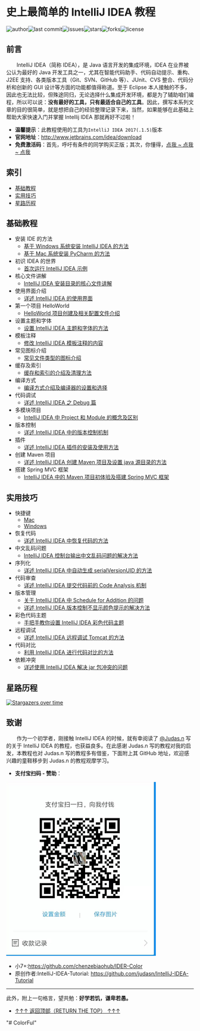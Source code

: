 # 史上最简单的 IntelliJ IDEA 教程

![author](https://img.shields.io/badge/author-chariesgavin-blueviolet.svg)![last commit](https://img.shields.io/github/last-commit/guobinhit/intellij-idea-tutorial.svg)![issues](https://img.shields.io/github/issues/guobinhit/intellij-idea-tutorial.svg)![stars](https://img.shields.io/github/stars/guobinhit/intellij-idea-tutorial.svg)![forks](	https://img.shields.io/github/forks/guobinhit/intellij-idea-tutorial.svg)![license](https://img.shields.io/github/license/guobinhit/intellij-idea-tutorial.svg)

## 前言

　　IntelliJ IDEA（简称 IDEA），是 Java 语言开发的集成环境，IDEA 在业界被公认为最好的 Java 开发工具之一，尤其在智能代码助手、代码自动提示、重构、J2EE 支持、各类版本工具（Git、SVN、GitHub 等）、JUnit、CVS 整合、代码分析和创新的 GUI 设计等方面的功能都值得称道。至于 Eclipse 本人接触的不多，因此也无法比较，但殊途同归，无论选择什么集成开发环境，都是为了辅助咱们编程，所以可以说：**没有最好的工具，只有最适合自己的工具**。因此，撰写本系列文章的目的很简单，就是想把自己的经验整理记录下来，当然，如果能够在此基础上帮助大家快速入门并掌握 Intellij IDEA 那就再好不过啦！
  
- **温馨提示**：此教程使用的工具为`IntelliJ IDEA 2017(.1.5)`版本
- **官网地址**：http://www.jetbrains.com/idea/download
- **免费激活码**：首先，呼吁有条件的同学购买正版；其次，你懂得，[点我 ~ 点我 ~ 点我](https://github.com/chenzebiaohub/IDER-Color/blob/master/articles/idea-active-code.md)


## 索引

- [基础教程](#基础教程)
- [实用技巧](#实用技巧)
- [星路历程](#星路历程)



## 基础教程

- 安装 IDE 的方法
  - [基于 Windows 系统安装 IntelliJ IDEA 的方法](https://github.com/guobinhit/intellij-idea-tutorial/blob/master/articles/basic-course/install-intellij-idea-on-windows.md)
  - [基于 Mac 系统安装 PyCharm 的方法](https://github.com/guobinhit/intellij-idea-tutorial/blob/master/articles/basic-course/install-pycharm-on-mac.md)
- 初识 IDEA 的世界
  - [首次运行 IntelliJ IDEA 示例](https://github.com/guobinhit/intellij-idea-tutorial/blob/master/articles/basic-course/first-run-idea.md)
- 核心文件讲解
  - [IntelliJ IDEA 安装目录的核心文件讲解](https://github.com/guobinhit/intellij-idea-tutorial/blob/master/articles/basic-course/core-file-talk.md)
- 使用界面介绍
  - [详述 IntelliJ IDEA 的使用界面](https://github.com/guobinhit/intellij-idea-tutorial/blob/master/articles/basic-course/use-face.md)
- 第一个项目 HelloWorld
  - [HelloWorld 项目创建及相关配置文件介绍](https://github.com/guobinhit/intellij-idea-tutorial/blob/master/articles/basic-course/hello-world.md)
- 设置主题和字体
  - [设置 IntelliJ IDEA 主题和字体的方法](https://github.com/guobinhit/intellij-idea-tutorial/blob/master/articles/basic-course/theme-and-font.md)
- 模板注释
  - [修改 IntelliJ IDEA 模板注释的内容](https://github.com/guobinhit/intellij-idea-tutorial/blob/master/articles/basic-course/modify-user-template.md)
- 常见图标介绍
  - [常见文件类型的图标介绍](https://github.com/guobinhit/intellij-idea-tutorial/blob/master/articles/basic-course/idea-icon.md)
- 缓存及索引
  - [缓存和索引的介绍及清理方法](https://github.com/guobinhit/intellij-idea-tutorial/blob/master/articles/basic-course/index-and-cache.md)
- 编译方式
  - [编译方式介绍及编译器的设置和选择](https://github.com/guobinhit/intellij-idea-tutorial/blob/master/articles/basic-course/compile-method.md)
- 代码调试
  - [详述 IntelliJ IDEA 之 Debug 篇](https://github.com/guobinhit/intellij-idea-tutorial/blob/master/articles/basic-course/debug-skills.md)
- 多模块项目
  - [IntelliJ IDEA 中 Project 和 Module 的概念及区别](https://github.com/guobinhit/intellij-idea-tutorial/blob/master/articles/basic-course/project-module.md)
- 版本控制
  - [详述 IntelliJ IDEA 中的版本控制机制](https://github.com/guobinhit/intellij-idea-tutorial/blob/master/articles/basic-course/version-control.md)
- 插件
  - [详述 IntelliJ IDEA 插件的安装及使用方法](https://github.com/guobinhit/intellij-idea-tutorial/blob/master/articles/basic-course/plugins.md)
- 创建 Maven 项目
  - [详述 IntelliJ IDEA 创建 Maven 项目及设置 java 源目录的方法](https://github.com/guobinhit/intellij-idea-tutorial/blob/master/articles/basic-course/maven-project.md)
- 搭建 Spring MVC 框架
  - [IntelliJ IDEA 中的 Maven 项目初体验及搭建 Spring MVC 框架](https://github.com/guobinhit/intellij-idea-tutorial/blob/master/articles/basic-course/run-maven-springmvc.md)


## 实用技巧


- 快捷键
  - [Mac](https://github.com/guobinhit/intellij-idea-tutorial/blob/master/articles/practical-skills/keymap-mac.md)
  - [Windows](https://github.com/guobinhit/intellij-idea-tutorial/blob/master/articles/practical-skills/keymap-windows.md)
- 恢复代码
  - [详述 IntelliJ IDEA 中恢复代码的方法](https://github.com/guobinhit/intellij-idea-tutorial/blob/master/articles/practical-skills/recovery-code.md)
- 中文乱码问题
  - [IntelliJ IDEA 控制台输出中文乱码问题的解决方法](https://github.com/guobinhit/intellij-idea-tutorial/blob/master/articles/practical-skills/solve-garbled-questions.md)
- 序列化
  - [详述 IntelliJ IDEA 中自动生成 serialVersionUID 的方法](https://github.com/guobinhit/intellij-idea-tutorial/blob/master/articles/practical-skills/serialVersionUID.md)
- 代码审查
  - [详述 IntelliJ IDEA 提交代码前的 Code Analysis 机制](https://github.com/guobinhit/intellij-idea-tutorial/blob/master/articles/practical-skills/code-analysis.md)
- 版本管理
  - [关于 IntelliJ IDEA 中 Schedule for Addition 的问题](https://github.com/guobinhit/intellij-idea-tutorial/blob/master/articles/practical-skills/schedule.md)
  - [详述 IntelliJ IDEA 版本控制不显示颜色提示的解决方法](https://github.com/guobinhit/intellij-idea-tutorial/blob/master/articles/practical-skills/version-control-color-tips.md)
- 彩色代码主题
  - [手把手教你设置 IntelliJ IDEA 彩色代码主题](https://github.com/guobinhit/intellij-idea-tutorial/blob/master/articles/practical-skills/color-code.md)
- 远程调试
  - [详述 IntelliJ IDEA 远程调试 Tomcat 的方法](https://github.com/guobinhit/intellij-idea-tutorial/blob/master/articles/practical-skills/remote.md)
- 代码对比
  - [利用 IntelliJ IDEA 进行代码对比的方法](https://github.com/guobinhit/intellij-idea-tutorial/blob/master/articles/practical-skills/compare-code.md)
- 依赖冲突
  - [详述使用 IntelliJ IDEA 解决 jar 包冲突的问题](https://github.com/guobinhit/intellij-idea-tutorial/blob/master/articles/practical-skills/conflict-jar.md)




## 星路历程

[![Stargazers over time](https://starcharts.herokuapp.com/guobinhit/intellij-idea-tutorial.svg)](https://starcharts.herokuapp.com/guobinhit/intellij-idea-tutorial)

## 致谢

　　作为一个初学者，刚接触 IntelliJ IDEA 的时候，就有幸阅读了 [@Judas.n](https://github.com/judasn) 写的关于 IntelliJ IDEA 的教程，也获益良多。在此感谢 Judas.n 写的教程对我的启发，本教程也对 Judas.n 写的教程多有借鉴，下面附上其 GitHub 地址，欢迎感兴趣的童鞋移步到 Judas.n 的教程观摩学习。
 - **支付宝扫码 - 赞助**：

![Alipay](https://github.com/chenzebiaohub/IDER-Color/blob/master/images/%E6%94%AF%E4%BB%98%E5%AE%9D.png)

- 小7+:https://github.com/chenzebiaohub/IDER-Color
- 原创作者:IntelliJ-IDEA-Tutorial: https://github.com/judasn/IntelliJ-IDEA-Tutorial 


----------
此外，附上一句格言，望共勉：**好学若饥，谦卑若愚。**


- [↑↑↑   返回顶部（RETURN THE TOP）  ↑↑↑](#索引)

"# ColorFul" 
